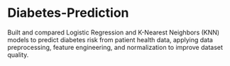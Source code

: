 # Diabetes-Prediction
Built and compared Logistic Regression and K-Nearest Neighbors (KNN) models to predict diabetes risk from patient health data, applying data preprocessing, feature engineering, and normalization to improve dataset quality.
